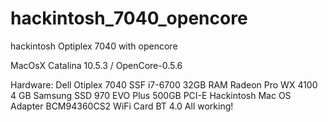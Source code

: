 # hackintosh_7040_opencore
hackintosh Optiplex 7040 with opencore

MacOsX Catalina 10.5.3 / OpenCore-0.5.6

Hardware: Dell Otiplex 7040 SSF i7-6700 32GB RAM Radeon Pro WX 4100 4 GB 
Samsung SSD 970 EVO Plus 500GB PCI-E Hackintosh Mac OS Adapter BCM94360CS2 WiFi Card BT 4.0
All working!
